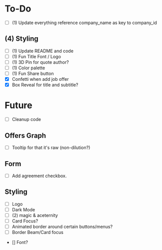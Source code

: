 # To-Do

- [ ] (1) Update everything reference company_name as key to company_id

## (4) Styling
- [ ] (1) Update README and code 
- [ ] (1) Fun Title Font / Logo
- [ ] (1) 3D Pin for quote author?
- [ ] (1) Color palette
- [ ] (1) Fun Share button
- [x] Confetti when add job offer
- [x] Box Reveal for title and subtitle?

# Future
- [ ] Cleanup code

## Offers Graph
- [ ] Tooltip for that it's raw (non-dilution?)

## Form
- [ ] Add agreement checkbox.

## Styling
- [ ] Logo
- [ ] Dark Mode
- [ ] (2) magic & aceternity
 - [ ] Card Focus?
 - [ ] Animated border around certain buttons/menus?
- [ ] Border Beam/Card focus
- [] Font?
